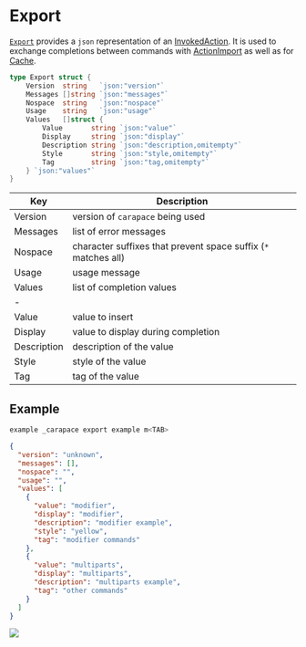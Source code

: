 # Export

[`Export`] provides a `json` representation of an [InvokedAction].
It is used to exchange completions between commands with [ActionImport] as well as for [Cache].

```go	
type Export struct {
	Version  string   `json:"version"`
	Messages []string `json:"messages"`
	Nospace  string   `json:"nospace"`
	Usage    string   `json:"usage"`
	Values   []struct {
		Value       string `json:"value"`
		Display     string `json:"display"`
		Description string `json:"description,omitempty"`
		Style       string `json:"style,omitempty"`
		Tag         string `json:"tag,omitempty"`
	} `json:"values"`
}
```

| Key            | Description                                                    |
|----------------|----------------------------------------------------------------|
| Version        | version of `carapace` being used                               | 
| Messages       | list of error messages                                         | 
| Nospace        | character suffixes that prevent space suffix (`*` matches all) | 
| Usage          | usage message                                                  | 
| Values         | list of completion values                                      | 
| -              |                                                                | 
|	Value          | value to insert                                                |
|	Display        | value to display during completion                             |
|	Description    | description of the value                                       |
|	Style          | style of the value                                             |
|	Tag            | tag of the value                                               |

## Example

```sh
example _carapace export example m<TAB>
```

```json
{
  "version": "unknown",
  "messages": [],
  "nospace": "",
  "usage": "",
  "values": [
    {
      "value": "modifier",
      "display": "modifier",
      "description": "modifier example",
      "style": "yellow",
      "tag": "modifier commands"
    },
    {
      "value": "multiparts",
      "display": "multiparts",
      "description": "multiparts example",
      "tag": "other commands"
    }
  ]
}
```

![](./export.cast)


[ActionImport]:./defaultActions/actionImport.md
[Cache]:./action/cache.md
[`Export`]:https://pkg.go.dev/github.com/carapace-sh/carapace/internal/export#Export
[InvokedAction]:./invokedAction.md
